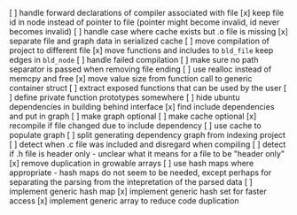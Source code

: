[ ] handle forward declarations of compiler associated with file
[x] keep file id in node instead of pointer to file (pointer might become invalid, id never becomes invalid)
[ ] handle case where cache exists but .o file is missing
[x] separate file and graph data in serialized cache
[ ] move compilation of project to different file
[x] move functions and includes to `bld_file` keep edges in `bld_node`
[ ] handle failed compilation
[ ] make sure no path separator is passed when removing file ending
[ ] use realloc instead of memcpy and free
[x] move value size from function call to generic container struct
[ ] extract exposed functions that can be used by the user
[ ] define private function prototypes somewhere
[ ] hide ubuntu dependencies in building behind interface
[x] find include dependencies and put in graph
[ ] make graph optional
[ ] make cache optional
[x] recompile if file changed due to include dependency
[ ] use cache to populate graph
[ ] split generating dependency graph from indexing project
[ ] detect when .c file was included and disregard when compiling
[ ] detect if .h file is header only
    - unclear what it means for a file to be "header only"
[x] remove duplication in growable arrays
[ ] use hash maps where appropriate
    - hash maps do not seem to be needed, except perhaps for separating the parsing from the intepretation of the parsed data
[ ] implement generic hash map
[x] implement generic hash set for faster access
[x] implement generic array to reduce code duplication

